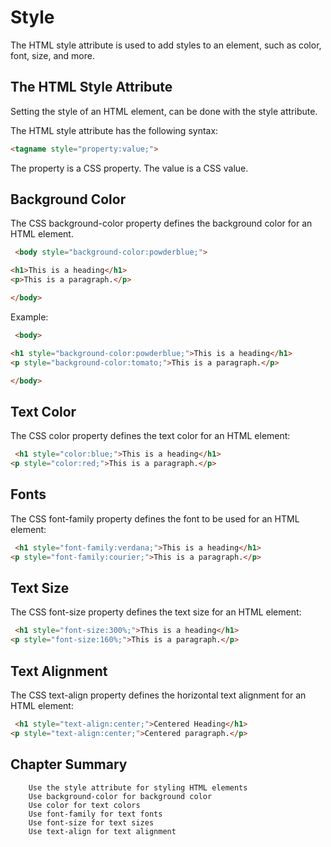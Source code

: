 # Style

The HTML style attribute is used to add styles to an element, such as color, font, size, and more.

## The HTML Style Attribute
Setting the style of an HTML element, can be done with the style attribute.

The HTML style attribute has the following syntax:

```html
<tagname style="property:value;">
```

The property is a CSS property. The value is a CSS value.

## Background Color
The CSS background-color property defines the background color for an HTML element.

```html
 <body style="background-color:powderblue;">

<h1>This is a heading</h1>
<p>This is a paragraph.</p>

</body> 
```

Example:
```html
 <body>

<h1 style="background-color:powderblue;">This is a heading</h1>
<p style="background-color:tomato;">This is a paragraph.</p>

</body> 
```

## Text Color
The CSS color property defines the text color for an HTML element:
```html
 <h1 style="color:blue;">This is a heading</h1>
<p style="color:red;">This is a paragraph.</p> 
```

## Fonts
The CSS font-family property defines the font to be used for an HTML element:
```html
 <h1 style="font-family:verdana;">This is a heading</h1>
<p style="font-family:courier;">This is a paragraph.</p> 
```

## Text Size
The CSS font-size property defines the text size for an HTML element:
```html
 <h1 style="font-size:300%;">This is a heading</h1>
<p style="font-size:160%;">This is a paragraph.</p> 
```

## Text Alignment
The CSS text-align property defines the horizontal text alignment for an HTML element:
```html
 <h1 style="text-align:center;">Centered Heading</h1>
<p style="text-align:center;">Centered paragraph.</p> 
```

## Chapter Summary
```
    Use the style attribute for styling HTML elements
    Use background-color for background color
    Use color for text colors
    Use font-family for text fonts
    Use font-size for text sizes
    Use text-align for text alignment
```